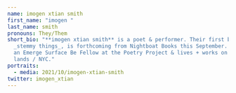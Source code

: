 ```yaml
---
name: imogen xtian smith
first_name: "imogen "
last_name: smith
pronouns: They/Them
short_bio: "**imogen xtian smith** is a poet & performer. Their first book,
  _stemmy things_, is forthcoming from Nightboat Books this September. imogen is
  an Emerge Surface Be Fellow at the Poetry Project & lives + works on Lenape
  lands / NYC."
portraits:
  - media: 2021/10/imogen-xtian-smith
twitter: imogen_xtian
---
```

